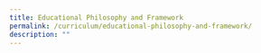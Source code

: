 ```yaml
---
title: Educational Philosophy and Framework
permalink: /curriculum/educational-philosophy-and-framework/
description: ""
---
```

